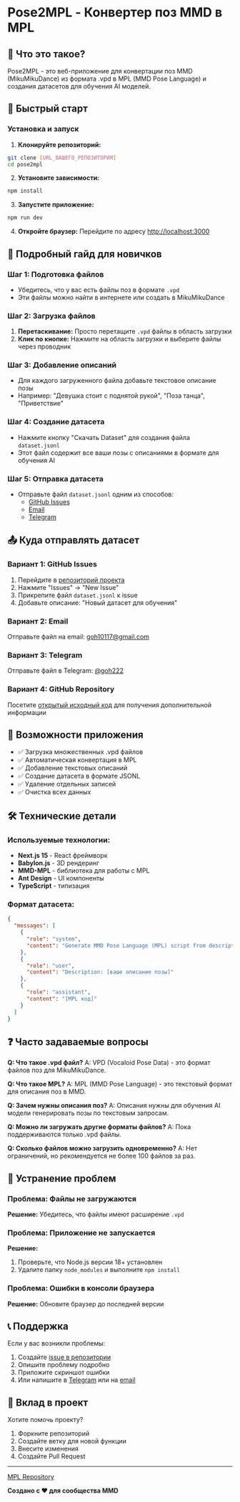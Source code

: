 # Pose2MPL - Конвертер поз MMD в MPL

## 🎯 Что это такое?

Pose2MPL - это веб-приложение для конвертации поз MMD (MikuMikuDance) из формата .vpd в MPL (MMD Pose Language) и создания датасетов для обучения AI моделей.

## 🚀 Быстрый старт

### Установка и запуск

1. **Клонируйте репозиторий:**
```bash
git clone [URL_ВАШЕГО_РЕПОЗИТОРИЯ]
cd pose2mpl
```

2. **Установите зависимости:**
```bash
npm install
```

3. **Запустите приложение:**
```bash
npm run dev
```

4. **Откройте браузер:**
Перейдите по адресу [http://localhost:3000](http://localhost:3000)

## 📖 Подробный гайд для новичков

### Шаг 1: Подготовка файлов
- Убедитесь, что у вас есть файлы поз в формате `.vpd`
- Эти файлы можно найти в интернете или создать в MikuMikuDance

### Шаг 2: Загрузка файлов
1. **Перетаскивание:** Просто перетащите `.vpd` файлы в область загрузки
2. **Клик по кнопке:** Нажмите на область загрузки и выберите файлы через проводник

### Шаг 3: Добавление описаний
- Для каждого загруженного файла добавьте текстовое описание позы
- Например: "Девушка стоит с поднятой рукой", "Поза танца", "Приветствие"

### Шаг 4: Создание датасета
- Нажмите кнопку "Скачать Dataset" для создания файла `dataset.jsonl`
- Этот файл содержит все ваши позы с описаниями в формате для обучения AI

### Шаг 5: Отправка датасета
- Отправьте файл `dataset.jsonl` одним из способов:
  - [GitHub Issues](https://github.com/GOH23/pose2mpl/issues)
  - [Email](mailto:goh10117@gmail.com)
  - [Telegram](https://t.me/goh222)

## 📤 Куда отправлять датасет

### Вариант 1: GitHub Issues
1. Перейдите в [репозиторий проекта](https://github.com/GOH23/pose2mpl)
2. Нажмите "Issues" → "New Issue"
3. Прикрепите файл `dataset.jsonl` к issue
4. Добавьте описание: "Новый датасет для обучения"

### Вариант 2: Email
Отправьте файл на email: [goh10117@gmail.com](mailto:goh10117@gmail.com)

### Вариант 3: Telegram
Отправьте файл в Telegram: [@goh222](https://t.me/goh222)

### Вариант 4: GitHub Repository
Посетите [открытый исходный код](https://github.com/GOH23/pose2mpl) для получения дополнительной информации

## 🔧 Возможности приложения

- ✅ Загрузка множественных .vpd файлов
- ✅ Автоматическая конвертация в MPL
- ✅ Добавление текстовых описаний
- ✅ Создание датасета в формате JSONL
- ✅ Удаление отдельных записей
- ✅ Очистка всех данных

## 🛠️ Технические детали

### Используемые технологии:
- **Next.js 15** - React фреймворк
- **Babylon.js** - 3D рендеринг
- **MMD-MPL** - библиотека для работы с MPL
- **Ant Design** - UI компоненты
- **TypeScript** - типизация

### Формат датасета:
```json
{
  "messages": [
    {
      "role": "system", 
      "content": "Generate MMD Pose Language (MPL) script from description."
    },
    {
      "role": "user", 
      "content": "Description: [ваше описание позы]"
    },
    {
      "role": "assistant", 
      "content": "[MPL код]"
    }
  ]
}
```

## ❓ Часто задаваемые вопросы

**Q: Что такое .vpd файл?**
A: VPD (Vocaloid Pose Data) - это формат файлов поз для MikuMikuDance.

**Q: Что такое MPL?**
A: MPL (MMD Pose Language) - это текстовый формат для описания поз в MMD.

**Q: Зачем нужны описания поз?**
A: Описания нужны для обучения AI модели генерировать позы по текстовым запросам.

**Q: Можно ли загружать другие форматы файлов?**
A: Пока поддерживаются только .vpd файлы.

**Q: Сколько файлов можно загрузить одновременно?**
A: Нет ограничений, но рекомендуется не более 100 файлов за раз.

## 🐛 Устранение проблем

### Проблема: Файлы не загружаются
**Решение:** Убедитесь, что файлы имеют расширение `.vpd`

### Проблема: Приложение не запускается
**Решение:** 
1. Проверьте, что Node.js версии 18+ установлен
2. Удалите папку `node_modules` и выполните `npm install`

### Проблема: Ошибки в консоли браузера
**Решение:** Обновите браузер до последней версии

## 📞 Поддержка

Если у вас возникли проблемы:
1. Создайте [issue в репозитории](https://github.com/GOH23/pose2mpl/issues)
2. Опишите проблему подробно
3. Приложите скриншот ошибки
4. Или напишите в [Telegram](https://t.me/goh222) или на [email](mailto:goh10117@gmail.com)

## 🤝 Вклад в проект

Хотите помочь проекту?
1. Форкните репозиторий
2. Создайте ветку для новой функции
3. Внесите изменения
4. Создайте Pull Request

---
[MPL Repository](https://github.com/AmyangXYZ/MMD-MPL)

**Создано с ❤️ для сообщества MMD**
